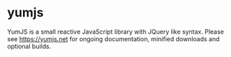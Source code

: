 # yumjs
YumJS is a small reactive JavaScript library with JQuery like syntax. 
Please see https://yumjs.net for ongoing documentation, minified downloads and optional builds.
